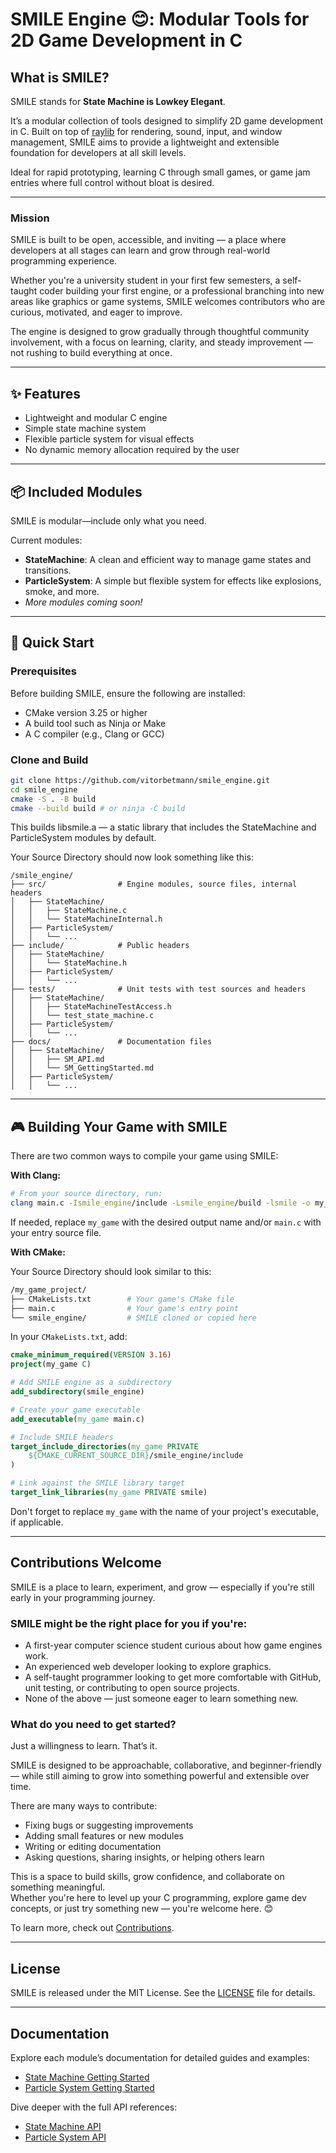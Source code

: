 # SMILE Engine 😊: Modular Tools for 2D Game Development in C

## What is SMILE?

SMILE stands for **State Machine is Lowkey Elegant**.

It’s a modular collection of tools designed to simplify 2D game development in C. Built on top of [raylib](https://www.raylib.com/) for rendering, sound, input, and window management, SMILE aims to provide a lightweight and extensible foundation for developers at all skill levels.

Ideal for rapid prototyping, learning C through small games, or game jam entries where full control without bloat is desired.

---

### Mission

SMILE is built to be open, accessible, and inviting — a place where developers at all stages can learn and grow through real-world programming experience.

Whether you're a university student in your first few semesters, a self-taught coder building your first engine, or a professional branching into new areas like graphics or game systems, SMILE welcomes contributors who are curious, motivated, and eager to improve.

The engine is designed to grow gradually through thoughtful community involvement, with a focus on learning, clarity, and steady improvement — not rushing to build everything at once.

---

## ✨ Features

- Lightweight and modular C engine
- Simple state machine system
- Flexible particle system for visual effects
- No dynamic memory allocation required by the user

---

## 📦 Included Modules

SMILE is modular—include only what you need.

Current modules:

- **StateMachine**: A clean and efficient way to manage game states and transitions.
- **ParticleSystem**: A simple but flexible system for effects like explosions, smoke, and more.
- _More modules coming soon!_

---

## 🚀 Quick Start

### Prerequisites

Before building SMILE, ensure the following are installed:

- CMake version 3.25 or higher
- A build tool such as Ninja or Make
- A C compiler (e.g., Clang or GCC)

### Clone and Build

```zsh
git clone https://github.com/vitorbetmann/smile_engine.git
cd smile_engine
cmake -S . -B build
cmake --build build # or ninja -C build
```

This builds libsmile.a — a static library that includes the StateMachine and ParticleSystem modules by default.

Your Source Directory should now look something like this:

```plaintext
/smile_engine/
├── src/                # Engine modules, source files, internal headers
│   ├── StateMachine/
│   │   ├── StateMachine.c
│   │   └── StateMachineInternal.h
│   ├── ParticleSystem/
│   │   └── ...
├── include/            # Public headers
│   ├── StateMachine/
│   │   └── StateMachine.h
│   ├── ParticleSystem/
│   │   └── ...
├── tests/              # Unit tests with test sources and headers
│   ├── StateMachine/
│   │   ├── StateMachineTestAccess.h
│   │   └── test_state_machine.c
│   ├── ParticleSystem/
│   │   └── ...
├── docs/               # Documentation files
│   ├── StateMachine/
│   │   ├── SM_API.md
│   │   └── SM_GettingStarted.md
│   ├── ParticleSystem/
│   │   └── ...
```

---

## 🎮 Building Your Game with SMILE

There are two common ways to compile your game using SMILE:

**With Clang:**

```zsh
# From your source directory, run:
clang main.c -Ismile_engine/include -Lsmile_engine/build -lsmile -o my_game
```

If needed, replace `my_game` with the desired output name and/or `main.c` with your entry source file.

**With CMake:**

Your Source Directory should look similar to this:

```zsh
/my_game_project/
├── CMakeLists.txt        # Your game's CMake file
├── main.c                # Your game's entry point
└── smile_engine/         # SMILE cloned or copied here
```

In your `CMakeLists.txt`, add:

```cmake
cmake_minimum_required(VERSION 3.16)
project(my_game C)

# Add SMILE engine as a subdirectory
add_subdirectory(smile_engine)

# Create your game executable
add_executable(my_game main.c)

# Include SMILE headers
target_include_directories(my_game PRIVATE
    ${CMAKE_CURRENT_SOURCE_DIR}/smile_engine/include
)

# Link against the SMILE library target
target_link_libraries(my_game PRIVATE smile)
```

Don't forget to replace `my_game` with the name of your project's executable, if applicable.

---

## Contributions Welcome

SMILE is a place to learn, experiment, and grow — especially if you're still early in your programming journey.

### SMILE might be the right place for you if you're:

- A first-year computer science student curious about how game engines work.
- An experienced web developer looking to explore graphics.
- A self-taught programmer looking to get more comfortable with GitHub, unit testing, or contributing to open source projects.
- None of the above — just someone eager to learn something new.

### What do you need to get started?

Just a willingness to learn. That’s it.

SMILE is designed to be approachable, collaborative, and beginner-friendly — while still aiming to grow into something powerful and extensible over time.

There are many ways to contribute:

- Fixing bugs or suggesting improvements
- Adding small features or new modules
- Writing or editing documentation
- Asking questions, sharing insights, or helping others learn

This is a space to build skills, grow confidence, and collaborate on something meaningful.  
Whether you're here to level up your C programming, explore game dev concepts, or just try something new — you're welcome here. 😊

To learn more, check out [Contributions](./docs/_Contributing/).

---

## License

SMILE is released under the MIT License. See the [LICENSE](./LICENSE) file for details.

---

## Documentation

Explore each module’s documentation for detailed guides and examples:

- [State Machine Getting Started](./docs/StateMachine/SM_GettingStarted.md)
- [Particle System Getting Started](./docs/ParticleSystem/PS_GettingStarted.md)

Dive deeper with the full API references:

- [State Machine API](./docs/StateMachine/SM_API.md)
- [Particle System API](./docs/ParticleSystem/PS_API.md)
